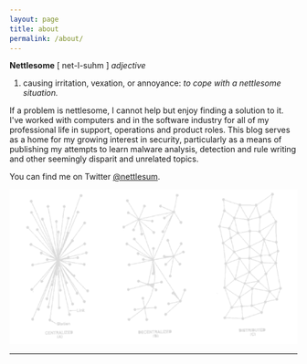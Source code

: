 ```yaml
---
layout: page
title: about
permalink: /about/
---
```


**Nettlesome** [ net-l-suhm ]
*adjective*
1. causing irritation, vexation, or annoyance:
*to cope with a nettlesome situation.*

If a problem is nettlesome, I cannot help but enjoy finding a solution to it. I've worked with computers and in the software industry for all of my professional life in support, operations and product roles. This blog serves as a home for my growing interest in security, particularly as a means of publishing my attempts to learn malware analysis, detection and rule writing and other seemingly disparit and unrelated topics.

You can find me on Twitter [@nettlesum](https://twitter.com/nettlesum). 

![rhizome](/assets/main/rhizome.png)

---
